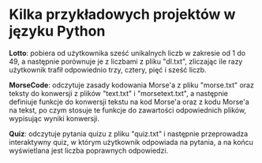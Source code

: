 # Kilka przykładowych projektów w języku Python

**Lotto**: pobiera od użytkownika sześć unikalnych liczb w zakresie od 1 do 49, a następnie porównuje je z liczbami z pliku "dl.txt", zliczając ile razy użytkownik trafił odpowiednio trzy, cztery, pięć i sześć liczb.

**MorseCode**: odczytuje zasady kodowania Morse'a z pliku "morse.txt" oraz teksty do konwersji z plików "text.txt" i "morsetext.txt", a następnie definiuje funkcje do konwersji tekstu na kod Morse'a oraz z kodu Morse'a na tekst, po czym stosuje te funkcje do zawartości odpowiednich plików, wypisując wyniki konwersji.

**Quiz**: odczytuje pytania quizu z pliku "quiz.txt" i następnie przeprowadza interaktywny quiz, w którym użytkownik odpowiada na pytania, a na końcu wyświetlana jest liczba poprawnych odpowiedzi.
